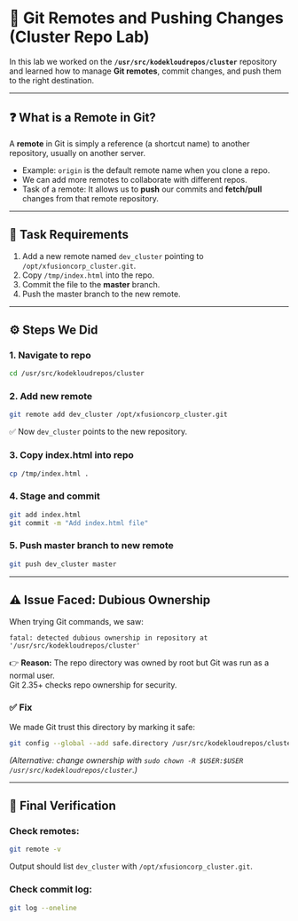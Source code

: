 # 🔗 Git Remotes and Pushing Changes (Cluster Repo Lab)

In this lab we worked on the **`/usr/src/kodekloudrepos/cluster`** repository and learned how to manage **Git remotes**, commit changes, and push them to the right destination.

---

## ❓ What is a Remote in Git?

A **remote** in Git is simply a reference (a shortcut name) to another repository, usually on another server.  
- Example: `origin` is the default remote name when you clone a repo.  
- We can add more remotes to collaborate with different repos.  
- Task of a remote: It allows us to **push** our commits and **fetch/pull** changes from that remote repository.

---

## 📝 Task Requirements

1. Add a new remote named `dev_cluster` pointing to `/opt/xfusioncorp_cluster.git`.
2. Copy `/tmp/index.html` into the repo.
3. Commit the file to the **master** branch.
4. Push the master branch to the new remote.

---

## ⚙️ Steps We Did

### 1. Navigate to repo
```bash
cd /usr/src/kodekloudrepos/cluster
```

### 2. Add new remote
```bash
git remote add dev_cluster /opt/xfusioncorp_cluster.git
```
✅ Now `dev_cluster` points to the new repository.

### 3. Copy index.html into repo
```bash
cp /tmp/index.html .
```

### 4. Stage and commit
```bash
git add index.html
git commit -m "Add index.html file"
```

### 5. Push master branch to new remote
```bash
git push dev_cluster master
```

---

## ⚠️ Issue Faced: Dubious Ownership

When trying Git commands, we saw:
```
fatal: detected dubious ownership in repository at '/usr/src/kodekloudrepos/cluster'
```

👉 **Reason:** The repo directory was owned by root but Git was run as a normal user.  
Git 2.35+ checks repo ownership for security.

### ✅ Fix
We made Git trust this directory by marking it safe:
```bash
git config --global --add safe.directory /usr/src/kodekloudrepos/cluster
```
*(Alternative: change ownership with `sudo chown -R $USER:$USER /usr/src/kodekloudrepos/cluster`.)*

---

## 🎯 Final Verification

### Check remotes:
```bash
git remote -v
```
Output should list `dev_cluster` with `/opt/xfusioncorp_cluster.git`.

### Check commit log:
```bash
git log --oneline
```